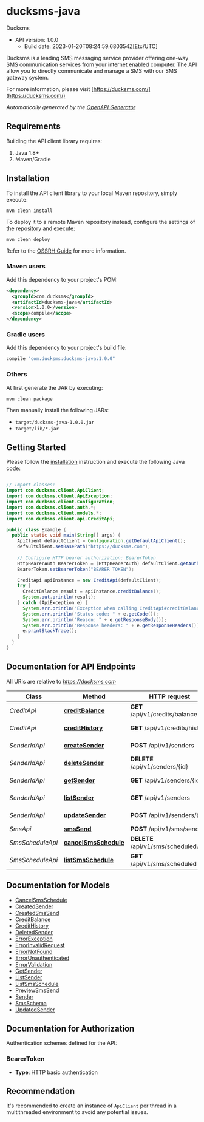 # ducksms-java

Ducksms
- API version: 1.0.0
  - Build date: 2023-01-20T08:24:59.680354Z[Etc/UTC]

Ducksms is a leading SMS messaging service provider offering one-way SMS communication services from your internet enabled computer. The API allow you to directly communicate and manage a SMS with our SMS gateway system.

  For more information, please visit [https://ducksms.com/](https://ducksms.com/)

*Automatically generated by the [OpenAPI Generator](https://openapi-generator.tech)*


## Requirements

Building the API client library requires:
1. Java 1.8+
2. Maven/Gradle

## Installation

To install the API client library to your local Maven repository, simply execute:

```shell
mvn clean install
```

To deploy it to a remote Maven repository instead, configure the settings of the repository and execute:

```shell
mvn clean deploy
```

Refer to the [OSSRH Guide](http://central.sonatype.org/pages/ossrh-guide.html) for more information.

### Maven users

Add this dependency to your project's POM:

```xml
<dependency>
  <groupId>com.ducksms</groupId>
  <artifactId>ducksms-java</artifactId>
  <version>1.0.0</version>
  <scope>compile</scope>
</dependency>
```

### Gradle users

Add this dependency to your project's build file:

```groovy
compile "com.ducksms:ducksms-java:1.0.0"
```

### Others

At first generate the JAR by executing:

```shell
mvn clean package
```

Then manually install the following JARs:

* `target/ducksms-java-1.0.0.jar`
* `target/lib/*.jar`

## Getting Started

Please follow the [installation](#installation) instruction and execute the following Java code:

```java

// Import classes:
import com.ducksms.client.ApiClient;
import com.ducksms.client.ApiException;
import com.ducksms.client.Configuration;
import com.ducksms.client.auth.*;
import com.ducksms.client.models.*;
import com.ducksms.client.api.CreditApi;

public class Example {
  public static void main(String[] args) {
    ApiClient defaultClient = Configuration.getDefaultApiClient();
    defaultClient.setBasePath("https://ducksms.com");
    
    // Configure HTTP bearer authorization: BearerToken
    HttpBearerAuth BearerToken = (HttpBearerAuth) defaultClient.getAuthentication("BearerToken");
    BearerToken.setBearerToken("BEARER TOKEN");

    CreditApi apiInstance = new CreditApi(defaultClient);
    try {
      CreditBalance result = apiInstance.creditBalance();
      System.out.println(result);
    } catch (ApiException e) {
      System.err.println("Exception when calling CreditApi#creditBalance");
      System.err.println("Status code: " + e.getCode());
      System.err.println("Reason: " + e.getResponseBody());
      System.err.println("Response headers: " + e.getResponseHeaders());
      e.printStackTrace();
    }
  }
}

```


## Documentation for API Endpoints

All URIs are relative to *https://ducksms.com*

Class | Method | HTTP request | Description
------------ | ------------- | ------------- | -------------
*CreditApi* | [**creditBalance**](docs/CreditApi.md#creditBalance) | **GET** /api/v1/credits/balance | Credit Balance
*CreditApi* | [**creditHistory**](docs/CreditApi.md#creditHistory) | **GET** /api/v1/credits/history | Credit History
*SenderIdApi* | [**createSender**](docs/SenderIdApi.md#createSender) | **POST** /api/v1/senders | Create a Sender ID
*SenderIdApi* | [**deleteSender**](docs/SenderIdApi.md#deleteSender) | **DELETE** /api/v1/senders/{id} | Delete a Sender ID
*SenderIdApi* | [**getSender**](docs/SenderIdApi.md#getSender) | **GET** /api/v1/senders/{id} | Get a single Sender ID
*SenderIdApi* | [**listSender**](docs/SenderIdApi.md#listSender) | **GET** /api/v1/senders | List Sender ID
*SenderIdApi* | [**updateSender**](docs/SenderIdApi.md#updateSender) | **POST** /api/v1/senders/{id} | Update a Sender ID
*SmsApi* | [**smsSend**](docs/SmsApi.md#smsSend) | **POST** /api/v1/sms/send | Send Sms
*SmsScheduleApi* | [**cancelSmsSchedule**](docs/SmsScheduleApi.md#cancelSmsSchedule) | **DELETE** /api/v1/sms/scheduled/{id} | Cancel Sms Schedule
*SmsScheduleApi* | [**listSmsSchedule**](docs/SmsScheduleApi.md#listSmsSchedule) | **GET** /api/v1/sms/scheduled | List Sms Schedule


## Documentation for Models

 - [CancelSmsSchedule](docs/CancelSmsSchedule.md)
 - [CreatedSender](docs/CreatedSender.md)
 - [CreatedSmsSend](docs/CreatedSmsSend.md)
 - [CreditBalance](docs/CreditBalance.md)
 - [CreditHistory](docs/CreditHistory.md)
 - [DeletedSender](docs/DeletedSender.md)
 - [ErrorException](docs/ErrorException.md)
 - [ErrorInvalidRequest](docs/ErrorInvalidRequest.md)
 - [ErrorNotFound](docs/ErrorNotFound.md)
 - [ErrorUnauthenticated](docs/ErrorUnauthenticated.md)
 - [ErrorValidation](docs/ErrorValidation.md)
 - [GetSender](docs/GetSender.md)
 - [ListSender](docs/ListSender.md)
 - [ListSmsSchedule](docs/ListSmsSchedule.md)
 - [PreviewSmsSend](docs/PreviewSmsSend.md)
 - [Sender](docs/Sender.md)
 - [SmsSchema](docs/SmsSchema.md)
 - [UpdatedSender](docs/UpdatedSender.md)


## Documentation for Authorization

Authentication schemes defined for the API:
### BearerToken

- **Type**: HTTP basic authentication


## Recommendation

It's recommended to create an instance of `ApiClient` per thread in a multithreaded environment to avoid any potential issues.
